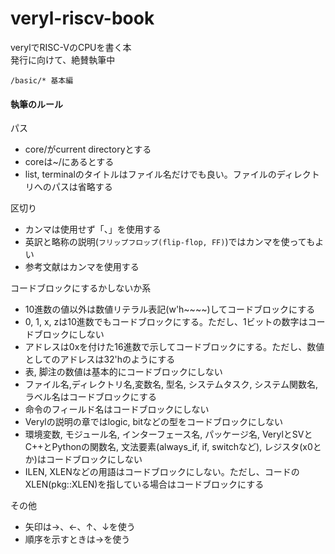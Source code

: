 # veryl-riscv-book

verylでRISC-VのCPUを書く本  
発行に向けて、絶賛執筆中

```
/basic/* 基本編
```

#### 執筆のルール

パス

 * core/がcurrent directoryとする
 * coreは~/にあるとする
 * list, terminalのタイトルはファイル名だけでも良い。ファイルのディレクトリへのパスは省略する

区切り

 * カンマは使用せず「、」を使用する
 * 英訳と略称の説明(```フリップフロップ(flip-flop, FF)```)ではカンマを使ってもよい
 * 参考文献はカンマを使用する

コードブロックにするかしないか系

 * 10進数の値以外は数値リテラル表記(w'h~~~~)してコードブロックにする
 * 0, 1, x, zは10進数でもコードブロックにする。ただし、1ビットの数字はコードブロックにしない
 * アドレスは0xを付けた16進数で示してコードブロックにする。ただし、数値としてのアドレスは32'hのようにする
 * 表, 脚注の数値は基本的にコードブロックにしない
 * ファイル名,ディレクトリ名,変数名, 型名, システムタスク, システム関数名, ラベル名はコードブロックにする
 * 命令のフィールド名はコードブロックにしない
 * Verylの説明の章ではlogic, bitなどの型をコードブロックにしない
 * 環境変数, モジュール名, インターフェース名, パッケージ名, VerylとSVとC++とPythonの関数名, 文法要素(always_if, if, switchなど), レジスタ(x0とか)はコードブロックにしない
 * ILEN, XLENなどの用語はコードブロックにしない。ただし、コードのXLEN(pkg::XLEN)を指している場合はコードブロックにする

その他

 * 矢印は→、←、↑、↓を使う
 * 順序を示すときは→を使う